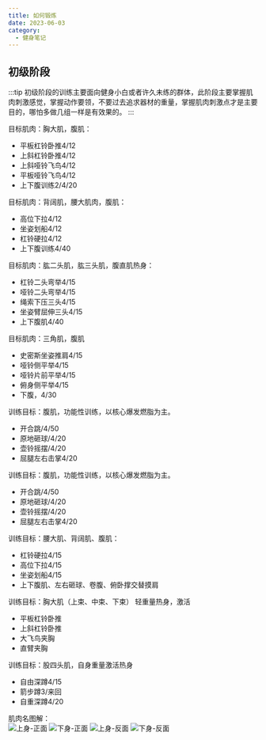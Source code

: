 ```yaml
---
title: 如何锻炼
date: 2023-06-03
category:
  - 健身笔记
---
```


<!-- more -->



## 初级阶段

:::tip
初级阶段的训练主要面向健身小白或者许久未练的群体，此阶段主要掌握肌肉刺激感觉，掌握动作要领，不要过去追求器材的重量，掌握肌肉刺激点才是主要目的，哪怕多做几组一样是有效果的。
:::

目标肌肉：胸大肌，腹肌：
- 平板杠铃卧推4/12
- 上斜杠铃卧推4/12
- 上斜哑铃飞鸟4/12
- 平板哑铃飞鸟4/12
- 上下腹训练2/4/20

目标肌肉：背阔肌，腰大肌肉，腹肌：
- 高位下拉4/12
- 坐姿划船4/12
- 杠铃硬拉4/12
- 上下腹训练4/40

目标肌肉：肱二头肌，肱三头肌，腹直肌热身：
- 杠铃二头弯举4/15
- 哑铃二头弯举4/15
- 绳索下压三头4/15
- 坐姿臂屈伸三头4/15
- 上下腹肌4/40

目标肌肉：三角肌，腹肌
- 史密斯坐姿推肩4/15
- 哑铃侧平举4/15
- 哑铃片前平举4/15
- 俯身侧平举4/15
- 下腹，4/30

训练目标：腹肌，功能性训练，以核心爆发燃脂为主。
- 开合跳/4/50
- 原地砸球/4/20
- 壶铃摇摆/4/20
- 屈腿左右击掌4/20

训练目标：腹肌，功能性训练，以核心爆发燃脂为主。
- 开合跳/4/50
- 原地砸球/4/20
- 壶铃摇摆/4/20
- 屈腿左右击掌4/20

训练目标：腰大肌、背阔肌、腹肌：
- 杠铃硬拉4/15
- 高位下拉4/15
- 坐姿划船4/15
- 上下腹肌、左右砸球、卷腹、俯卧撑交替摸肩

训练目标：胸大肌（上束、中束、下束）
轻重量热身，激活
- 平板杠铃卧推
- 上斜杠铃卧推
- 大飞鸟夹胸
- 直臂夹胸

训练目标：股四头肌，自身重量激活热身
- 自由深蹲4/15
- 箭步蹲3/来回
- 自重深蹲4/20

肌肉名图解：  
![上身-正面](./img/upper-body-front.webp)
![下身-正面](./img/lower-body-front.webp)
![上身-反面](./img/upper-body-back.webp)
![下身-反面](./img/lower-body-back.webp)


